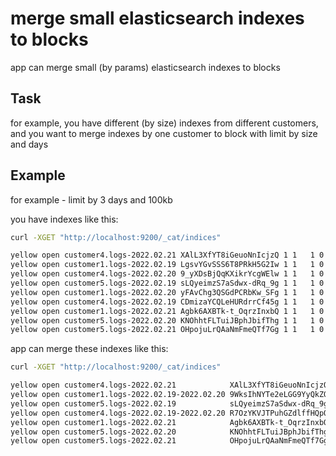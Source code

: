 # merge small elasticsearch indexes to blocks
app can merge small (by params) elasticsearch indexes to blocks

## Task
for example, you have different (by size) indexes from different customers,
and you want to merge indexes by one customer to block with limit by size and days

## Example
for example - limit by 3 days and 100kb

you have indexes like this:
```bash
curl -XGET "http://localhost:9200/_cat/indices"

yellow open customer4.logs-2022.02.21 XAlL3XfYT8iGeuoNnIcjzQ 1 1   1 0  37.5kb  37.5kb
yellow open customer1.logs-2022.02.19 LgsvYGvSSS6T8PRkH5G2Iw 1 1   1 0  18.1kb  18.1kb
yellow open customer4.logs-2022.02.20 9_yXDsBjQqKXikrYcgWElw 1 1   1 0  37.5kb  37.5kb
yellow open customer5.logs-2022.02.19 sLQyeimzS7aSdwx-dRq_9g 1 1   1 0 128.1kb 128.1kb
yellow open customer1.logs-2022.02.20 yFAvChg3QSGdPCRbKw_SFg 1 1   1 0  18.1kb  18.1kb
yellow open customer4.logs-2022.02.19 CDmizaYCQLeHURdrrCf45g 1 1   1 0  37.5kb  37.5kb
yellow open customer1.logs-2022.02.21 Agbk6AXBTk-t_OqrzInxbQ 1 1   1 0  18.1kb  18.1kb
yellow open customer5.logs-2022.02.20 KNOhhtFLTuiJBphJbifThg 1 1   1 0 128.1kb 128.1kb
yellow open customer5.logs-2022.02.21 OHpojuLrQAaNmFmeQTf7Gg 1 1   1 0 128.1kb 128.1kb
```

app can merge these indexes like this:
```bash
curl -XGET "http://localhost:9200/_cat/indices"

yellow open customer4.logs-2022.02.21            XAlL3XfYT8iGeuoNnIcjzQ 1 1   1 0  37.7kb  37.7kb
yellow open customer1.logs-2022.02.19-2022.02.20 9WksIhNYTe2eLGG9YyQkZQ 1 1   2 0  19.5kb  19.5kb
yellow open customer5.logs-2022.02.19            sLQyeimzS7aSdwx-dRq_9g 1 1   1 0 128.2kb 128.2kb
yellow open customer4.logs-2022.02.19-2022.02.20 R7OzYKVJTPuhGZdlffHQpQ 1 1   2 0  40.3kb  40.3kb
yellow open customer1.logs-2022.02.21            Agbk6AXBTk-t_OqrzInxbQ 1 1   1 0  18.2kb  18.2kb
yellow open customer5.logs-2022.02.20            KNOhhtFLTuiJBphJbifThg 1 1   1 0 128.2kb 128.2kb
yellow open customer5.logs-2022.02.21            OHpojuLrQAaNmFmeQTf7Gg 1 1   1 0 128.2kb 128.2kb
```

## 